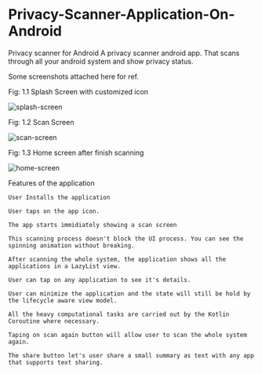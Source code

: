 # Privacy-Scanner-Application-On-Android
Privacy scanner for Android
A privacy scanner android app. That scans through all your android system and show privacy status.

Some screenshots attached here for ref.

Fig: 1.1 Splash Screen with customized icon

![splash-screen](https://github.com/user-attachments/assets/f4792071-f46f-4176-ba48-73647817c85a)

Fig: 1.2 Scan Screen

![scan-screen](https://github.com/user-attachments/assets/f68c9102-fb5a-4853-8ae8-9c846cdf2302)

Fig: 1.3 Home screen after finish scanning

![home-screen](https://github.com/user-attachments/assets/5a25a69e-2592-4f24-b9e9-47e20d6d29a3)

Features of the application

    User Installs the application

    User taps on the app icon.

    The app starts immidiately showing a scan screen

    This scanning process doesn't block the UI process. You can see the spinning animation without breaking.

    After scanning the whole system, the application shows all the applications in a LazyList view.

    User can tap on any application to see it's details.

    User can minimize the application and the state will still be hold by the lifecycle aware view model.

    All the heavy computational tasks are carried out by the Kotlin Coroutine where necessary.

    Taping on scan again button will allow user to scan the whole system again.

    The share button let's user share a small summary as text with any app that supports text sharing.
